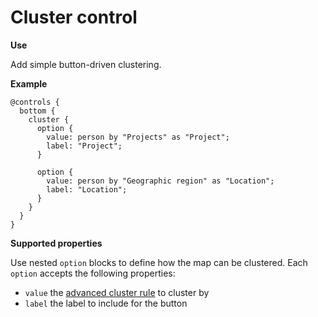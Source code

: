 # Cluster control

**Use**

Add simple button-driven clustering.

**Example**

```
@controls {
  bottom {
    cluster {
      option {
        value: person by "Projects" as "Project";
        label: "Project";
      }

      option {
        value: person by "Geographic region" as "Location";
        label: "Location";
      }
    }
  }
}

```

**Supported properties**

Use nested `option` blocks to define how the map can be clustered. Each `option` accepts the following properties:

  * `value` the [advanced cluster rule](../clustering.md#advanced-clustering) to cluster by
  * `label` the label to include for the button
